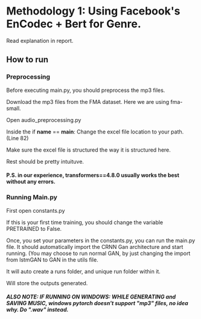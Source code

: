 # Methodology 1: Using Facebook's EnCodec + Bert for Genre.

Read explanation in report.

## How to run

### Preprocessing
Before executing main.py, you should preprocess the mp3 files.

Download the mp3 files from the FMA dataset. Here we are using fma-small.

Open audio_preprocessing.py

Inside the if __name__ == __main__:
Change the excel file location to your path. (Line 82)

Make sure the excel file is structured the way it is structured here.

Rest should be pretty intuituve.


#### P.S. in our experience, transformers==4.8.0 usually works the best without any errors.


### Running Main.py

First open constants.py

If this is your first time training, you should change the variable PRETRAINED to False.

Once, you set your parameters in the constants.py, you can run the main.py file. It should automatically import the CRNN Gan architecture and start running. (You may choose to run normal GAN, by just changing the import from lstmGAN to GAN in the utils file.

It will auto create a runs folder, and unique run folder within it.

Will store the outputs generated.

##### ALSO NOTE: IF RUNNING ON WINDOWS: WHILE GENERATING and SAVING MUSIC, windows pytorch doesn't support "mp3" files, no idea why. Do ".wav" instead.


